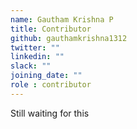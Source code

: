 ```yaml
---
name: Gautham Krishna P
title: Contributor
github: gauthamkrishna1312
twitter: ""
linkedin: ""
slack: ""
joining_date: ""
role : contributor
---
```


Still waiting for this
